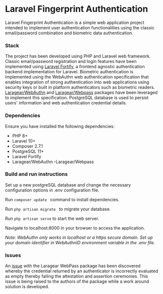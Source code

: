 # Laravel Fingerprint Authentication
Laravel Fingerprint Authentication is a simple web application project intended to implement user authentication functionalities using the classic email/password combination and biometric data authentication.

### Stack
The project has been developed using PHP and Laravel web framework. Classic email/password registration and login features have been implemented using [Laravel Fortify](https://laravel.com/docs/10.x/fortify), a frontend agnostic authentication backend implementation for Laravel.
Biometric authentication is implemented using the WebAuthn web authentication specification that enables integration of strong authentication into web applications using security keys or built in platform authenticators such as  biometric readers. [Laragear/WebAuthn](https://github.com/Laragear/WebAuthn) and [Laragear/Webpass](https://github.com/Laragear/Webpass) packages have been leveraged to implement this specification.
PostgreSQL database is used to persist users' information and web authentication credential details.

### Dependencies
Ensure you have installed the following dependencies:
- PHP 8+
- Laravel 10+
- Composer 2.7.1
- PostgreSQL 11+
- Laravel Fortify
- Laragear/WebAuthn
-Laragear/Webpass

### Build and run instructions
Set up a new postgreSQL database and change the necessary configuration options in .env configuration file.  

Run ```composer update ``` command to install dependencies.

Run ```php artisan migrate ``` to migrate your database.

Run ```php artisan serve``` to start the web server.

Navigate to localhost:8000 in your browser to access the application.

*Note: WebAuthn only works in localhost or a https secure domain. Set up your domain identifier in WebAuthnID environment variable in the .env file*.

### Issues
An [issue](https://github.com/Laragear/webpass/issues/10) with the Laragear WebPass package has been discovered whereby the credential returned by an authenticator is incorrectly evaluated as empty thereby failing the attestation and assertion ceremonies. This issue is being raised to the authors of the package while a work around solution is developed.





